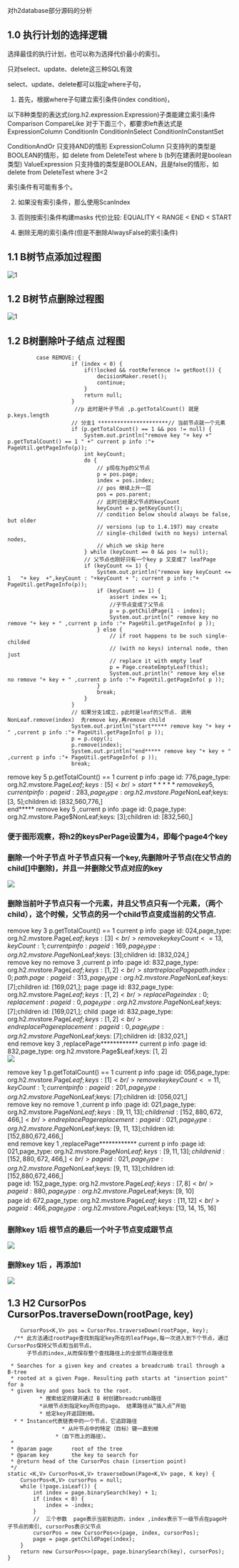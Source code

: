 对h2database部分源码的分析

## 1.0 执行计划的选择逻辑

选择最佳的执行计划，也可以称为选择代价最小的索引。

只对select、update、delete这三种SQL有效

select、update、delete都可以指定where子句，

1. 首先，根据where子句建立索引条件(index condition)，

以下8种类型的表达式(org.h2.expression.Expression)子类能建立索引条件
Comparison
CompareLike
对于下面三个，都要求left表达式是ExpressionColumn
ConditionIn
ConditionInSelect
ConditionInConstantSet

ConditionAndOr 只支持AND的情形
ExpressionColumn 只支持列的类型是BOOLEAN的情形，如 delete from DeleteTest where b (b列在建表时是boolean类型)
ValueExpression 只支持值的类型是BOOLEAN，且是false的情形，如delete from DeleteTest where 3<2

索引条件有可能有多个。

2. 如果没有索引条件，那么使用ScanIndex

3. 否则按索引条件构建masks
	代价比较:
	EQUALITY < RANGE < END < START
4. 删除无用的索引条件(但是不删除AlwaysFalse的索引条件)


## 1.1 B树节点添加过程图
![1](https://github.com/jeanter/H2ResearchNote/raw/main/btree_add15.jpg)


## 1.2 B树节点删除过程图
![1](https://github.com/jeanter/H2ResearchNote/raw/main/btree.jpg)

## 1.2 B树删除叶子结点 过程图

             case REMOVE: {
                        if (index < 0) {
                            if(!locked && rootReference != getRoot()) {
                                decisionMaker.reset();
                                continue;
                            }
                            return null;
                        }
                         //p 此时是叶子节点 ,p.getTotalCount() 就是 p.keys.length  
                        // 分支1 **********************// 当前节点就一个元素
                        if (p.getTotalCount() == 1 && pos != null) {
                        	System.out.println("remove key "+ key +"  p.getTotalCount() == 1 " +" current p info :"+ PageUtil.getPageInfo(p));
                            int keyCount;
                            do {
                            	// p现在为p的父节点
                                p = pos.page;
                                index = pos.index;
                                // pos 继续上升一层
                                pos = pos.parent;
                                // 此时已经是父节点的keyCount 
                                keyCount = p.getKeyCount();
                                // condition below should always be false, but older
                                // versions (up to 1.4.197) may create
                                // single-childed (with no keys) internal nodes,
                                // which we skip here
                            } while (keyCount == 0 && pos != null);
                            // 父节点也刚好只有一个key p 又变成了 leafPage
                            if (keyCount <= 1) {
                            	System.out.println("remove key keyCount <= 1   "+ key  +",keyCount : "+keyCount + "; current p info :"+ PageUtil.getPageInfo(p));
                                if (keyCount == 1) {
                                    assert index <= 1;
                                    //子节点变成了父节点
                                    p = p.getChildPage(1 - index);
                                    System.out.println(" remove key no remove "+ key + " ,current p info :"+ PageUtil.getPageInfo( p ));
                                } else {
                                    // if root happens to be such single-childed
                                    // (with no keys) internal node, then just
                                    // replace it with empty leaf
                                    p = Page.createEmptyLeaf(this);
                                    System.out.println(" remove key else no remove "+ key + " ,current p info :"+ PageUtil.getPageInfo( p ));
                                }
                                break;
                            }
                        }
                        // 如果分支1成立，p此时是leaf的父节点. 调用NonLeaf.remove(index)  先remove key,再remove child
                        System.out.println("start***** remove key "+ key + " ,current p info :"+ PageUtil.getPageInfo( p ));
                        p = p.copy();
                        p.remove(index);
                        System.out.println("end***** remove key "+ key + " ,current p info :"+ PageUtil.getPageInfo( p ));
                        break;

remove key 5  p.getTotalCount() == 1  current p info :page id: 776,page_type: org.h2.mvstore.Page$Leaf;keys: [5]  <br />
start***** remove key 5 ,current p info :page id: 283,page_type: org.h2.mvstore.Page$NonLeaf;keys: [3, 5];children id: [832,560,776,] <br />
end***** remove key 5 ,current p info :page id: 0,page_type: org.h2.mvstore.Page$NonLeaf;keys: [3];children id: [832,560,] <br />
### 便于图形观察，将h2的keysPerPage设置为4，即每个page4个key 
### 删除一个叶子节点 叶子节点只有一个key,先删除叶子节点(在父节点的child[]中删除)，并且一并删除父节点对应的key  <br />
![](https://github.com/jeanter/H2ResearchNote/blob/main/btree_del5_1.jpg)

### 删除当前叶子节点只有一个元素，并且父节点只有一个元素，（两个child），这个时候，父节点的另一个child节点变成当前的父节点. <br />
remove key 3  p.getTotalCount() == 1  current p info :page id: 024,page_type: org.h2.mvstore.Page$Leaf;keys: [3] <br />
remove key keyCount <= 1   3,keyCount : 1; current p info :page id: 169,page_type: org.h2.mvstore.Page$NonLeaf;keys: [3];children id: [832,024,]<br />
 remove key no remove 3 ,current p info :page id: 832,page_type: org.h2.mvstore.Page$Leaf;keys: [1, 2]<br />
start replacePage path.index:0; path.page: page id: 313,page_type: org.h2.mvstore.Page$NonLeaf;keys: [7];children id: [169,021,]; page   :page id: 832,page_type: org.h2.mvstore.Page$Leaf;keys: [1, 2]<br />
replacePage index:0; replacement: page id: 0,page_type: org.h2.mvstore.Page$NonLeaf;keys: [7];children id: [169,021,]; child   :page id: 832,page_type: org.h2.mvstore.Page$Leaf;keys: [1, 2]<br />
end replacePage  replacement: page id: 0,page_type: org.h2.mvstore.Page$NonLeaf;keys: [7];children id: [832,021,]<br />
end remove key 3 ,replacePage************  current p info :page id: 832,page_type: org.h2.mvstore.Page$Leaf;keys: [1, 2]<br />
![](https://github.com/jeanter/H2ResearchNote/blob/main/btree_del3.jpg)

remove key 1  p.getTotalCount() == 1  current p info :page id: 056,page_type: org.h2.mvstore.Page$Leaf;keys: [1]<br />
remove key keyCount <= 1   1,keyCount : 1; current p info :page id: 201,page_type: org.h2.mvstore.Page$NonLeaf;keys: [7];children id: [056,021,]<br />
remove key no remove 1 ,current p info :page id: 021,page_type: org.h2.mvstore.Page$NonLeaf;keys: [9, 11, 13];children id: [152,880,672,466,]<br />
end replacePage  replacement: page id: 021,page_type: org.h2.mvstore.Page$NonLeaf;keys: [9, 11, 13];children id: [152,880,672,466,]<br />
end remove key 1 ,replacePage************  current p info :page id: 021,page_type: org.h2.mvstore.Page$NonLeaf;keys: [9, 11, 13];children id: [152,880,672,466,]<br />
page id: 021,page_type: org.h2.mvstore.Page$NonLeaf;keys: [9, 11, 13];children id: [152,880,672,466,]<br />
page id: 152,page_type: org.h2.mvstore.Page$Leaf;keys: [7, 8]<br />
page id: 880,page_type: org.h2.mvstore.Page$Leaf;keys: [9, 10]<br />
page id: 672,page_type: org.h2.mvstore.Page$Leaf;keys: [11, 12]<br />
page id: 466,page_type: org.h2.mvstore.Page$Leaf;keys: [13, 14, 15, 16]<br />
### 删除key 1后 根节点的最后一个叶子节点变成跟节点 <br />
![](https://github.com/jeanter/H2ResearchNote/blob/main/btree_del7.jpg)

### 删除key 1后  ，再添加1 
![](https://github.com/jeanter/H2ResearchNote/blob/main/breee_add1.jpg)


## 1.3 H2 CursorPos CursorPos.traverseDown(rootPage, key)

        CursorPos<K,V> pos = CursorPos.traverseDown(rootPage, key);
      /** 此方法通过rootPage查找到指定key所在的leafPage,每一次进入到下个节点，通过CursorPos保持父节点和当前节点，
          子节点的index,从而保存整个查找路径上的全部节点路径信息
  
     * Searches for a given key and creates a breadcrumb trail through a B-tree
     * rooted at a given Page. Resulting path starts at "insertion point" for a
     * given key and goes back to the root.
              * 搜索给定的键并通过 B 树创建breadcrumb路径
              *从根节点到指定key所在的page。 结果路径从“插入点”开始
              * 给定key并返回到根。
      * * Instance代表链表中的一个节点，它追踪路径
                     * 从叶节点中的特定（目标）键一直到根
                   *（自下而上的路径）。
     *
     * @param page      root of the tree
     * @param key       the key to search for
     * @return head of the CursorPos chain (insertion point)
     */
    static <K,V> CursorPos<K,V> traverseDown(Page<K,V> page, K key) {
        CursorPos<K,V> cursorPos = null;
        while (!page.isLeaf()) {
            int index = page.binarySearch(key) + 1;
            if (index < 0) {
                index = -index;
            }
            //  三个参数  page表示当前到达的，index ,index表示下一级节点在page叶子节点的索引, cursorPos表示父节点
            cursorPos = new CursorPos<>(page, index, cursorPos);
            page = page.getChildPage(index);
        }
        return new CursorPos<>(page, page.binarySearch(key), cursorPos);
    }
